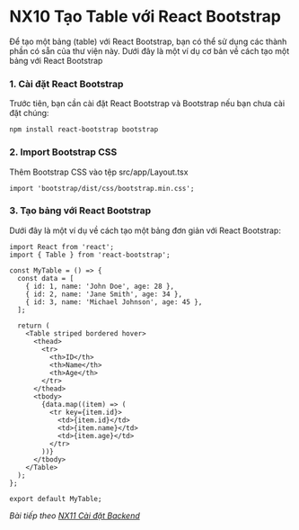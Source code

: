 # NX10 Tạo Table với React Bootstrap

Để tạo một bảng (table) với React Bootstrap, bạn có thể sử dụng các thành phần có sẵn của thư viện này. Dưới đây là một ví dụ cơ bản về cách tạo một bảng với React Bootstrap

### 1. Cài đặt React Bootstrap

Trước tiên, bạn cần cài đặt React Bootstrap và Bootstrap nếu bạn chưa cài đặt chúng:

```
npm install react-bootstrap bootstrap
```

### 2. Import Bootstrap CSS

Thêm Bootstrap CSS vào tệp src/app/Layout.tsx

```
import 'bootstrap/dist/css/bootstrap.min.css';
```

### 3. Tạo bảng với React Bootstrap

Dưới đây là một ví dụ về cách tạo một bảng đơn giản với React Bootstrap:

```
import React from 'react';
import { Table } from 'react-bootstrap';

const MyTable = () => {
  const data = [
    { id: 1, name: 'John Doe', age: 28 },
    { id: 2, name: 'Jane Smith', age: 34 },
    { id: 3, name: 'Michael Johnson', age: 45 },
  ];

  return (
    <Table striped bordered hover>
      <thead>
        <tr>
          <th>ID</th>
          <th>Name</th>
          <th>Age</th>
        </tr>
      </thead>
      <tbody>
        {data.map((item) => (
          <tr key={item.id}>
            <td>{item.id}</td>
            <td>{item.name}</td>
            <td>{item.age}</td>
          </tr>
        ))}
      </tbody>
    </Table>
  );
};

export default MyTable;
```

*Bài tiếp theo [NX11 Cài đặt Backend ](session_11_backend.md)*